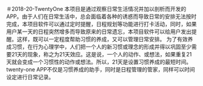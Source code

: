＃2018-20-TwentyOne
本项目是通过观察日常生活情况并加以剖析而开发的APP。由于人们在日常生活中，总会面临着各种的诱惑而导致日常的安排无法按时完成，本项目软件可以通过定时提醒，日程规划等功能进行打卡活动，同时，如果用户某一天的日程突然增多而导致原来的日常遗忘，本项目软件可以给用户发出提醒。这样，既可以一定程度帮助习惯的养成，又可以管理日常安排。
    为了有效养成习惯，在行为心理学中，人们把一个人的新习惯或理念的形成并得以巩固至少需要21天的现象，称之为21天效应。这是说，一个人的动作、或想法，如果重复21天就会变成一个习惯性的动作或想法。所以，21天是设置习惯养成的最短时间。twenty-one APP不仅是习惯养成的助手，同时是日程管理的管家，同样可以时间设定进行日常记录。
